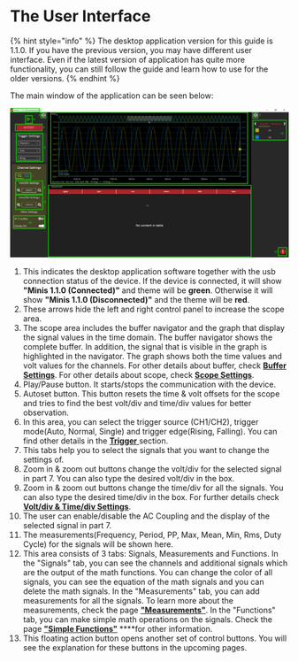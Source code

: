 # The User Interface

{% hint style="info" %}
The desktop application version for this guide is 1.1.0. If you have the previous version, you may have different user interface. Even if the latest version of application has quite more functionality, you can still follow the guide and learn how to use for the older versions.
{% endhint %}

The main window of the application can be seen below:

![](../../../../.gitbook/assets/image%20%282%29.png)

1. This indicates the desktop application software together with the usb connection status of the device. If the device is connected, it will show **"Minis 1.1.0 \(Connected\)"** and theme will be **green**. Otherwise it will show **"Minis 1.1.0 \(Disconnected\)"** and the theme will be **red**.
2. These arrows hide the left and right control panel to increase the scope area.
3. The scope area includes the buffer navigator and the graph that display the signal values in the time domain. The buffer navigator shows the complete buffer. In addition, the signal that is visible in the graph is highlighted in the navigator. The graph shows both the time values and volt values for the channels. For other details about buffer, check [**Buffer Settings**](buffer-settings.md). For other details about scope, check [**Scope Settings**](scope-settings.md).
4. Play/Pause button. It starts/stops the communication with the device.
5. Autoset button. This button resets the time & volt offsets for the scope and tries to find the best volt/div and time/div values for better observation.
6.  In this area, you can select the trigger source \(CH1/CH2\), trigger mode\(Auto, Normal, Single\) and trigger edge\(Rising, Falling\). You can find other details in the [**Trigger** ](trigger.md)section.
7. This tabs help you to select the signals that you want to change the settings of.
8. Zoom in & zoom out buttons change the volt/div for the selected signal in part 7. You can also type the desired volt/div in the box. 
9. Zoom in & zoom out buttons change the time/div for all the signals. You can also type the desired time/div in the box. For further details check [**Volt/div & Time/div Settings**](volt-div-and-time-div-settings.md).
10. The user can enable/disable the AC Coupling and the display of the selected signal in part 7.
11. The measurements\(Frequency, Period, PP, Max, Mean, Min, Rms, Duty Cycle\) for the signals will be shown here.
12. This area consists of 3 tabs: Signals, Measurements and Functions. In the "Signals" tab, you can see the channels and additional signals which are the output of the math functions. You can change the color of all signals, you can see the equation of the math signals and you can delete the math signals. In the "Measurements" tab, you can add measurements for all the signals. To learn more about the measurements, check the page [**"Measurements"**](measurements.md). In the "Functions" tab, you can make simple math operations on the signals. Check the page [**"Simple Functions"**](simple-functions.md) ****for other information.
13. This floating action button opens another set of control buttons. You will see the explanation for these buttons in the upcoming pages.



